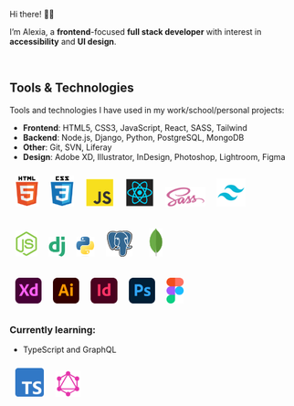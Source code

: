 Hi there! 👋🏼

I’m Alexia, a **frontend**-focused **full stack developer** with interest in **accessibility** and **UI design**.

<br/>

## Tools & Technologies

Tools and technologies I have used in my work/school/personal projects:

-   **Frontend**: HTML5, CSS3, JavaScript, React, SASS, Tailwind
-   **Backend**: Node.js, Django, Python, PostgreSQL, MongoDB
-   **Other**: Git, SVN, Liferay
-   **Design**: Adobe XD, Illustrator, InDesign, Photoshop, Lightroom, Figma

<img src="./images/html5.svg" alt="HTML5" height="55" style="margin: 10px 10px"/><img src="./images/css3.svg" alt="CSS3" height="55" style="margin: 10px 10px"/><img src="./images/javascript.svg" alt="JavaScript" height="50" style="margin: 10px 10px"/><img src="./images/react.svg" alt="React" height="50" style="margin: 10px 10px"/><img src="./images/sass.svg" alt="SASS" height="35" style="margin: 10px 10px"/><img src="./images/tailwind.png" alt="Tailwind" height="50" style="margin: 10px 10px"/>

<img src="./images/nodejs.svg" alt="NodeJS" height="45" style="margin: 10px 10px"/><img src="./images/django.svg" alt="Django" height="35"  style="margin: 10px 10px"/><img src="./images/python.png" alt="Python" height="35"  style="margin: 10px 10px"/><img src="./images/postgresql.svg" alt="PostgreSQL" height="45" style="margin: 10px 10px"/><img src="./images/mongodb.svg" alt="MongoDB" height="50" style="margin: 10px 20px"/>

<img src="./images/adobe-xd.png" alt="Adobe XD" height="45" style="margin: 10px 10px"/><img src="./images/adobe-illustrator.png" alt="Adobe Illustrator" height="45" style="margin: 10px 10px"/><img src="./images/adobe-indesign.png" alt="Adobe InDesign" height="45" style="margin: 10px 10px"/><img src="./images/adobe-photoshop.png" alt="Adobe Photoshop" height="45" style="margin: 10px 10px"/><img src="./images/figma.svg" alt="" height="45" style="margin: 10px 10px"/>
<br/>

### Currently learning:

-   TypeScript and GraphQL

<img src="./images/typescript.png" alt="TypeScript" height="50" style="margin: 10px 10px"/><img src="./images/graphql.png" alt="GrapQL" height="45" style="margin: 10px 10px"/>
